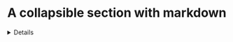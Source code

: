 # A collapsible section with markdown
<details>
  
  ## **recebe**
  > nada
  ### **devolve**
 #### Sucess :white_check_mark:
![alt text](https://raw.githubusercontent.com/iptomar/Brandi-2018-2019-Turma-A/master/Server/postman_screenshots/tecnicos/getTecnicoID/Sucess.PNG)
 #### Unsucess :x:
 ##### DB Down
![alt text](https://raw.githubusercontent.com/iptomar/Brandi-2018-2019-Turma-A/master/Server/postman_screenshots/tecnicos/getTecnicoID/DBDown.PNG)
  ##### No Token
  ![alt text](https://raw.githubusercontent.com/iptomar/Brandi-2018-2019-Turma-   A/master/Server/postman_screenshots/tecnicos/getTecnicoID/NoToken.PNG)
  
</details>
